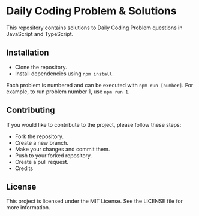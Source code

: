 # Daily Coding Problem & Solutions

This repository contains solutions to Daily Coding Problem questions in JavaScript and TypeScript.

## Installation

- Clone the repository.
- Install dependencies using `npm install`.

Each problem is numbered and can be executed with `npm run [number]`. For example, to run problem number 1, use `npm run 1`.

## Contributing

If you would like to contribute to the project, please follow these steps:

- Fork the repository.
- Create a new branch.
- Make your changes and commit them.
- Push to your forked repository.
- Create a pull request.
- Credits

## License

This project is licensed under the MIT License. See the LICENSE file for more information.
